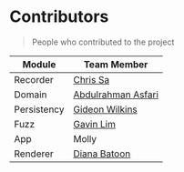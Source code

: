 # Contributors

> People who contributed to the project

| Module      | Team Member                                          |
|-------------|------------------------------------------------------|
| Recorder    | [Chris Sa](https://github.com/JJeeff248)             |
| Domain      | [Abdulrahman Asfari](https://github.com/AboodAsfari) |
| Persistency | [Gideon Wilkins](https://github.com/Gadrean)         |
| Fuzz        | [Gavin Lim](https://github.com/Twetny)               |
| App         | Molly                                                |
| Renderer    | [Diana Batoon](https://github.com/dbatoon)           |
